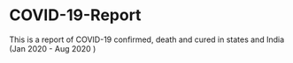 # COVID-19-Report
This is a report of COVID-19 confirmed, death and cured in states and India (Jan 2020 - Aug 2020 )
